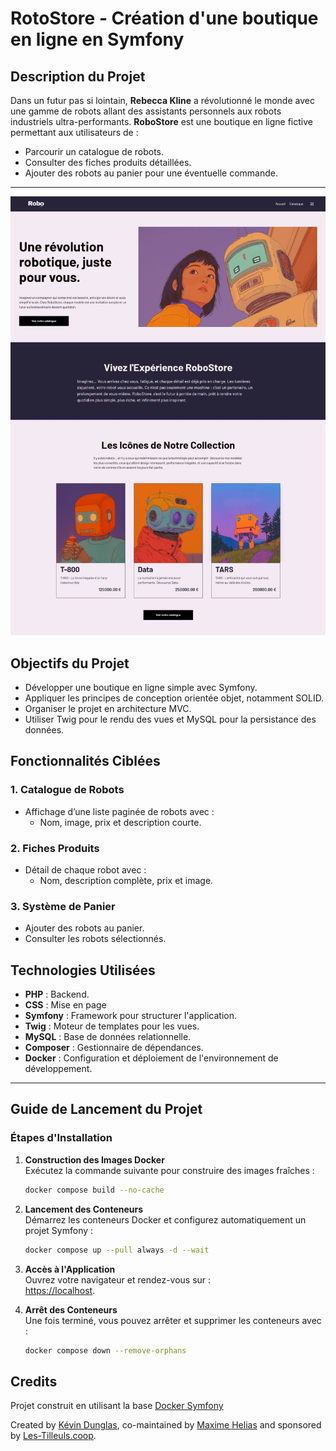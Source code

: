 # RotoStore - Création d'une boutique en ligne en Symfony

## **Description du Projet**

Dans un futur pas si lointain, **Rebecca Kline** a révolutionné le monde avec une gamme de robots allant des assistants personnels aux robots industriels ultra-performants. **RoboStore** est une boutique en ligne fictive permettant aux utilisateurs de :  
- Parcourir un catalogue de robots.  
- Consulter des fiches produits détaillées.  
- Ajouter des robots au panier pour une éventuelle commande.

---

![Screen de la page d'accueil du projet](./docs/Screen-robostore.jpg)

## **Objectifs du Projet**

- Développer une boutique en ligne simple avec Symfony.  
- Appliquer les principes de conception orientée objet, notamment SOLID.  
- Organiser le projet en architecture MVC.  
- Utiliser Twig pour le rendu des vues et MySQL pour la persistance des données.  


## **Fonctionnalités Ciblées**

### 1. **Catalogue de Robots**
- Affichage d’une liste paginée de robots avec :  
  - Nom, image, prix et description courte.

### 2. **Fiches Produits**
- Détail de chaque robot avec :  
  - Nom, description complète, prix et image.

### 3. **Système de Panier**
- Ajouter des robots au panier.  
- Consulter les robots sélectionnés.  


## **Technologies Utilisées**

- **PHP** : Backend.
- **CSS** : Mise en page 
- **Symfony** : Framework pour structurer l'application.  
- **Twig** : Moteur de templates pour les vues.  
- **MySQL** : Base de données relationnelle.  
- **Composer** : Gestionnaire de dépendances.  
- **Docker** : Configuration et déploiement de l'environnement de développement.  

---

## **Guide de Lancement du Projet**

### **Étapes d'Installation**

1. **Construction des Images Docker**  
   Exécutez la commande suivante pour construire des images fraîches :  
   ```bash
   docker compose build --no-cache
   ```

2. **Lancement des Conteneurs**  
   Démarrez les conteneurs Docker et configurez automatiquement un projet Symfony :  
   ```bash
   docker compose up --pull always -d --wait
   ```

3. **Accès à l'Application**  
   Ouvrez votre navigateur et rendez-vous sur :  
   [https://localhost](https://localhost).  

4. **Arrêt des Conteneurs**  
   Une fois terminé, vous pouvez arrêter et supprimer les conteneurs avec :  
   ```bash
   docker compose down --remove-orphans
   ```
## Credits
Projet construit en utilisant la base [Docker Symfony](https://github.com/dunglas/symfony-docker) <br>

Created by [Kévin Dunglas](https://dunglas.dev), co-maintained by [Maxime Helias](https://twitter.com/maxhelias) and sponsored by [Les-Tilleuls.coop](https://les-tilleuls.coop).